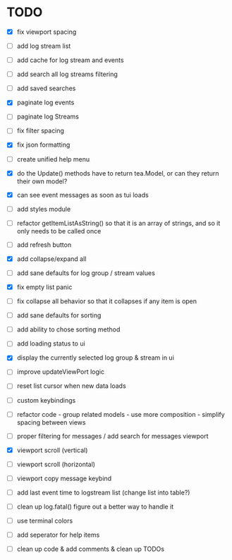 # TODO
- [x] fix viewport spacing
- [ ] add log stream list
- [ ] add cache for log stream and events
- [ ] add search all log streams filtering
- [ ] add saved searches
- [x] paginate log events
- [ ] paginate log Streams
- [ ] fix filter spacing
- [x] fix json formatting
- [ ] create unified help menu
- [x] do the Update() methods have to return tea.Model, or can they return their own model?
- [x] can see event messages as soon as tui loads
- [ ] add styles module
- [ ] refactor getItemListAsString() so that it is an array of strings, and so it only needs to be called once
- [ ] add refresh button
- [x] add collapse/expand all
- [ ] add sane defaults for log group / stream values
- [x] fix empty list panic
- [ ] fix collapse all behavior so that it collapses if any item is open
- [ ] add sane defaults for sorting
- [ ] add ability to chose sorting method
- [ ] add loading status to ui
- [x] display the currently selected log group & stream in ui
- [ ] improve updateViewPort logic
- [ ] reset list cursor when new data loads
- [ ] custom keybindings
- [ ] refactor code - group related models - use more composition - simplify spacing between views 
- [ ] proper filtering for messages / add search for messages viewport
- [x] viewport scroll (vertical)
- [ ] viewport scroll (horizontal)
- [ ] viewport copy message keybind
- [ ] add last event time to logstream list (change list into table?)
- [ ] clean up log.fatal() figure out a better way to handle it
- [ ] use terminal colors
- [ ] add seperator for help items

- [ ] clean up code & add comments & clean up TODOs
